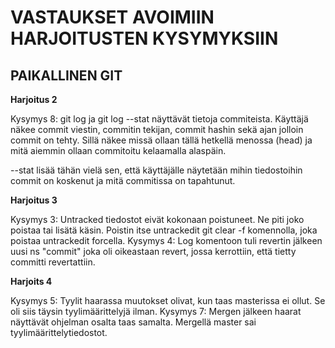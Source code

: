 # VASTAUKSET AVOIMIIN HARJOITUSTEN KYSYMYKSIIN

## PAIKALLINEN GIT

__Harjoitus 2__

Kysymys 8: git log ja git log --stat näyttävät tietoja commiteista. Käyttäjä näkee commit viestin, commitin tekijan, commit hashin sekä ajan jolloin commit on tehty. Sillä näkee missä ollaan tällä hetkellä menossa (head) ja mitä aiemmin ollaan commitoitu kelaamalla alaspäin.

--stat lisää tähän vielä sen, että käyttäjälle näytetään mihin tiedostoihin commit on koskenut ja mitä commitissa on tapahtunut.

__Harjoitus 3__

Kysymys 3: Untracked tiedostot eivät kokonaan poistuneet. Ne piti joko poistaa tai lisätä käsin. Poistin itse untrackedit git clear -f komennolla, joka poistaa untrackedit forcella.
Kysymys 4: Log komentoon tuli revertin jälkeen uusi ns "commit" joka oli oikeastaan revert, jossa kerrottiin, että tietty committi revertattiin.

__Harjoits 4__

Kysymys 5: Tyylit haarassa muutokset olivat, kun taas masterissa ei ollut. Se oli siis täysin tyylimäärittelyjä ilman.
Kysymys 7: Mergen jälkeen haarat näyttävät ohjelman osalta taas samalta. Mergellä master sai tyylimäärittelytiedostot.